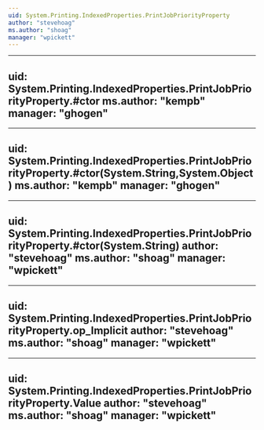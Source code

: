 ```yaml
---
uid: System.Printing.IndexedProperties.PrintJobPriorityProperty
author: "stevehoag"
ms.author: "shoag"
manager: "wpickett"
---
```


---
uid: System.Printing.IndexedProperties.PrintJobPriorityProperty.#ctor
ms.author: "kempb"
manager: "ghogen"
---

---
uid: System.Printing.IndexedProperties.PrintJobPriorityProperty.#ctor(System.String,System.Object)
ms.author: "kempb"
manager: "ghogen"
---

---
uid: System.Printing.IndexedProperties.PrintJobPriorityProperty.#ctor(System.String)
author: "stevehoag"
ms.author: "shoag"
manager: "wpickett"
---

---
uid: System.Printing.IndexedProperties.PrintJobPriorityProperty.op_Implicit
author: "stevehoag"
ms.author: "shoag"
manager: "wpickett"
---

---
uid: System.Printing.IndexedProperties.PrintJobPriorityProperty.Value
author: "stevehoag"
ms.author: "shoag"
manager: "wpickett"
---
